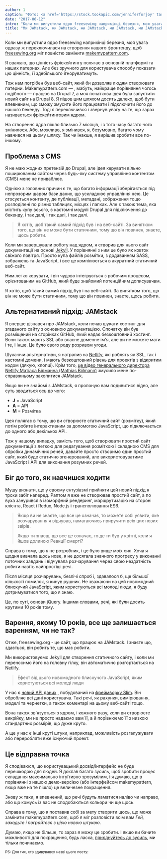 ```yaml
---
author: 1
caption: "Фото: <a href='https://stock.tookapic.com/jenniferforjoy' target='_BLANK' rel='nofollow'>Дженніфер</a>"
date: "2017-06-12"
intro: "Коли ми випустили ядро freesewing наприкінці березня, моя увага одразу ж переключилася на створення нашого фронтенду, щоб freesewing.org міг повністю замінити makemypattern.com ."
title: "Ми JAMstack, ми JAMstack, ми JAMstack, ми JAMstack, ми JAMstack, ми JAMstack, ми JAMstack, ми JAMstack, ми JAMstack, ми JAMstack, і я сподіваюся, що вам теж подобається JAMstack"
---
```


Коли ми випустили ядро freesewing наприкінці березня, моя увага одразу ж переключилася на створення нашого фронтенду, щоб [freesewing.org](/) міг повністю замінити [makemypattern.com](https://makemypattern.com/).

Я вважаю, що цінність фріскейтингу полягає в основній платформі та наших патернах. Але без зручного для користувача способу показати цю цінність, її здебільшого ігноруватимуть.

Тож нам потрібен був веб-сайт, який би дозволяв людям створювати патерни. Makemypattern.com &mdash; , мабуть, найкраще порівняння чогось подібного &mdash; працює на Drupal 7, а моя початкова ідея була запустити новий сайт на Drupal 8. Я пішов цим шляхом досить далеко, щоб бути впевненим, що зможу змусити його працювати і підключити його до нашого бекенду. Тоді я переключився і звернув увагу на те, що зараз називається фріскейтинговим ядром.

На створення ядра пішло близько 7 місяців, і з того часу багато чого змінилося. Або, можливо, я змінився, я, безумовно, багато чому навчився на цьому шляху. Так чи інакше, я вирішив зробити все по-іншому.

## Проблема з CMS

Я не маю жодних претензій до Drupal, але ідея керувати вільно поширюваним сайтом через будь-яку систему управління контентом (CMS) мене не приваблює.

Однією з головних причин є те, що багато інформації зберігається під непрозорим шаром бази даних, що ускладнює управління нею. Це стосується контенту, де публікації, метадані, зображення тощо розподілені по різних таблицях, місцях і папках. Але є також тема, яка містить купу всього, є кастомні модулі Drupal для підключення до бекенду, і так далі, і так далі, і так далі.

> Я хотів, щоб такий самий підхід був і на веб-сайті. За винятком того, що він не може бути статичним, тому що він повинен, знаєте, щось робити.

Коли ми завершували роботу над ядром, я створив для нього сайт документації на основі [Jekyll](https://jekyllrb.com/). У порівнянні з ним це було як ковток свіжого повітря. Просто купа файлів розмітки, з додаванням SASS, зображень та JavaScript, і все це компілюється в акуратний статичний веб-сайт.

Ним легко керувати, і він чудово інтегрується з робочим процесом, орієнтованим на GitHub, який буде знайомий потенційним дописувачам.

Я хотів, щоб такий самий підхід був і на веб-сайті. За винятком того, що він не може бути статичним, тому що він повинен, знаєте, щось робити.


## Альтернативний підхід: JAMstack

Я вперше дізнався про JAMstack, коли почав шукати хостинг для згаданого сайту з основною документацією. Спочатку він був розміщений на сторінках GitHub, який надає безкоштовний хостинг. Вони також мають SSL або власне доменне ім'я, але ви не можете мати і те, і інше. Це було свого роду розривом угоди.

Шукаючи альтернативи, я натрапив на [Netlify](https://www.netlify.com/), які роблять як SSL, так і кастомні домени, і мають безкоштовний рівень для проектів з відкритим кодом (дякую, хлопці). Крім того, [це відео генерального директора Netlify Матіаса Білманна (Mathias Biilmann)](https://vimeo.com/163522126) змусило мене по-справжньому захопитися JAMstack.

Якщо ви не знайомі з JAMstack, я пропоную вам подивитися відео, але суть зводиться ось до чого:

 - **J** = JavaScript
 - **A** = API
 - **M** = Розмітка

Ідея полягає в тому, що ви створюєте статичний сайт (розмітку), який потім робите інтерактивним за допомогою JavaScript, що підключається до одного або декількох API.

Тож у нашому випадку, замість того, щоб створювати простий сайт документації з легкою для редагування розміткою і складною CMS для обробки динамічних речей, давайте просто створимо один простий сайт, який буде статично згенерований, але використовуватиме JavaScript і API для виконання розумних речей.

## Біг до того, як навчишся ходити

Мушу визнати, що у своєму ентузіазмі прийняти цей новий підхід я трохи забіг наперед. Раптом я вже не створював простий сайт, а по вуха занурився в ізоморфний рендеринг, маршрутизацію на стороні клієнта, React і Redux, Node.js і трансполювання ES6.

> Якщо ви не знаєте, що все це означає, то можете собі уявити, яке розчарування я відчував, намагаючись приручити всіх цих нових звірів.
> 
> Якщо ти знаєш, що все це означає, то де ти був у квітні, коли я йшов долиною Реакції смерті?

Справа в тому, що я не розробник, і це було вище моїх сил. Хоча я щодня вивчала щось нове, я не досягала значного прогресу у виконанні поточних завдань і відчувала розчарування через свою нездатність робити навіть найпростіші речі.

Після місяця розчарувань, безлічі спроб і, здавалося б, ще більшої кількості помилок, я кинув рушник. Не зважаючи на цей новомодний блискучий JavaScript, яким користуються всі молоді люди, я буду дотримуватися того, що я знаю.

Це, по суті, основи jQuery. Іншими словами, речі, які були досить крутими 10 років тому.

## Варення, якому 10 років, все ще залишається варенням, чи не так?

Отже, freesewing.org - це сайт, що працює на JAMstack. І знаєте що, здається, він робить те, що має робити.

Ми використовуємо Jekyll для створення статичного сайту, і коли ми переносимо його на головну гілку, він автоматично розгортається на Netlify.

> Ефект від цього новомодного блискучого JavaScript, яким користуються всі молоді люди

У нас є [новий API даних](https://github.com/freesewing/data) , побудований на [фреймворку Slim](https://www.slimframework.com/). Він обробляє всі дані користувача. Такі речі, як рахунки, вимірювання, моделі та чернетки, а також коментарі на цьому веб-сайті тощо.

Вона також зв'язується з ядром, і кожного разу, коли ви створюєте викрійку, ми не просто надаємо вам її, а й порівнюємо її з низкою стандартних розмірів, що дуже круто.

А ще у нас є інші круті штуки, наприклад, можливість розгалужувати або переробляти вже існуючий проект.

## Це відправна точка

Я сподіваюся, що користувацький досвід/інтерфейс не буде перешкодою для людей. Я доклав багато зусиль, щоб зробити процес складання максимально інтуїтивно зрозумілим, і я думаю, що в порівнянні з нашою демо-версією (або інтерфейсом makemypattern, якщо вже на те пішло) це величезне покращення.

Знову ж таки, я впевнений, що речі будуть ламатися наліво чи направо, або що комусь із вас не сподобаються кольори чи ще щось.

Справа в тому, що я поставив собі за мету створити щось, що може замінити makemypattern.com, щоб я міг розповісти всім вам _Гей, заходьте і пограйтеся з цією новою штукою_.

Думаю, якщо не більше, то зараз я можу це зробити. І якщо ви бачите можливості для покращення, будь ласка, [приєднуйтесь до зусиль](/contribute), ми тільки починаємо.



<small>PS: Для тих, хто здивувався назві цього посту:</small>

<YouTube id='oFRbZJXjWIA' />


